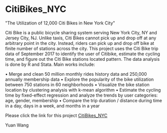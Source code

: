# CitiBikes_NYC

"The Utilization of 12,000 Citi Bikes in New York City"

Citi Bike is a public bicycle sharing system serving New York City, NY and Jersey City, NJ. Unlike taxis, Citi Bikes cannot pick up and drop off at any arbitrary point in the city. Instead, riders can pick up and drop off bike at finite number of stations across the city. This project uses the Citi Bike trip data of September 2017 to identify the user of Citibike, estimate the cycling time, and figure out the Citi Bike stations located pattern. The data analysis is done by R and Stata. Main works include:

• Merge and clean 50 million monthly rides history data and 250,000 annually membership data
• Explore the popularity of the bike utilization between 750 stations in 60 neighborhoods
• Visualize the bike station location by clustering analysis with k-mean algorithm
• Estimate the cycling time by fixed-effect regression and analyze the trends by user categories: age, gender, membership
• Compare the trip duration / distance during time in a day, days in a week, and months in a year

Please click the link for this project [CitiBikes_NYC](https://nkuwangyuan.github.io/CitiBikes_NYC/Citibikes_NYC.pdf)

Yuan Wang
